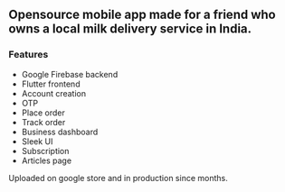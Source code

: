 ## Opensource mobile app made for a friend who owns a local milk delivery service in India. 

### Features
- Google Firebase backend
- Flutter frontend
- Account creation
- OTP
- Place order
- Track order
- Business dashboard
- Sleek UI
- Subscription
- Articles page

Uploaded on google store and in production since months.
